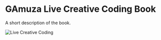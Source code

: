 # GAmuza Live Creative Coding Book

A short description of the book.

![Live Creative Coding](http://gamuza.d3cod3.org/graphics/GABook.jpg "Live Creative Coding")
